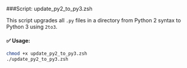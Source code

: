 ###Script: update_py2_to_py3.zsh

This script upgrades all `.py` files in a directory from Python 2 syntax to Python 3 using `2to3`.

#### ✅ Usage:
```bash
chmod +x update_py2_to_py3.zsh
./update_py2_to_py3.zsh
